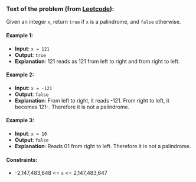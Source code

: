 ### Text of the problem (from [Leetcode](https://leetcode.com/problems/palindrome-number/)):

Given an integer `x`, return `true` if `x` is a palindrome, and `false` otherwise.

#### Example 1:
- **Input**: `x = 121`
- **Output**: `true`
- **Explanation**: 121 reads as 121 from left to right and from right to left.

#### Example 2:
- **Input**: `x = -121`
- **Output**: `false`
- **Explanation**: From left to right, it reads -121. From right to left, it becomes 121-. Therefore it is not a palindrome.

#### Example 3:
- **Input**: `x = 10`
- **Output**: `false`
- **Explanation**: Reads 01 from right to left. Therefore it is not a palindrome.

#### Constraints:
- -2,147,483,648 <= `x` <= 2,147,483,647
